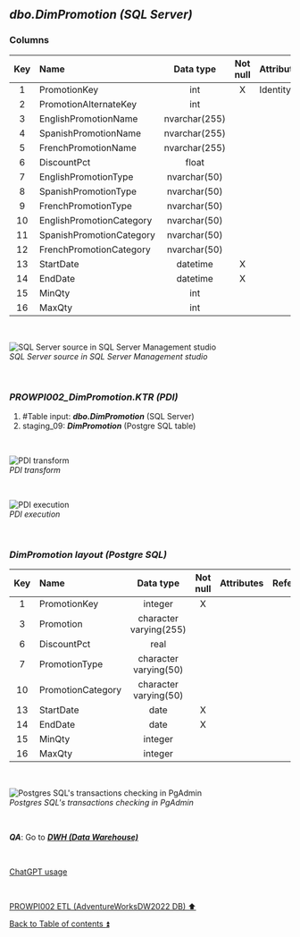 ## **_dbo.DimPromotion (SQL Server)_**  

### Columns  

| Key	| Name                     | Data type    | Not null | Attributes | References            | Description       |
| :-: | :----------------------- | :----------: | :------: | :--------- | :-------------------- | :---------------- |
| 1   | PromotionKey             | int          | X        | Identity   |                       | PK                |
| 2   | PromotionAlternateKey    | int          |          |            |                       | deprecated        |
| 3   | EnglishPromotionName     | nvarchar(255)|          |            |                       | Promotion         |
| 4   | SpanishPromotionName     | nvarchar(255)|          |            |                       | deprecated        |
| 5   | FrenchPromotionName      | nvarchar(255)|          |            |                       | deprecated        |
| 6   | DiscountPct              | float        |          |            |                       |                   |
| 7   | EnglishPromotionType     | nvarchar(50) |          |            |                       | PromotionType     |
| 8   | SpanishPromotionType	   | nvarchar(50) |          |            |                       | deprecated        |
| 9   | FrenchPromotionType      | nvarchar(50) |          |            |                       | deprecated        |
| 10  | EnglishPromotionCategory | nvarchar(50) |          |            |                       | PromotionCategory |
| 11  | SpanishPromotionCategory | nvarchar(50) |          |            |                       | deprecated        |
| 12  | FrenchPromotionCategory  | nvarchar(50) |          |            |                       | deprecated        |
| 13  | StartDate                | datetime     | X        |            |                       |                   |
| 14  | EndDate                  | datetime     | X        |            |                       |                   |
| 15  | MinQty                   | int          |          |            |                       |                   |
| 16  | MaxQty                   | int          |          |            |                       |                   |

<p><br></p>  

![SQL Server source in SQL Server Management studio](https://i.imgur.com/OZ0NoVs.png)  
_SQL Server source in SQL Server Management studio_  

<p><br></p>  

### **_PROWPI002\_DimPromotion.KTR (PDI)_**   
1. #Table input: **_dbo.DimPromotion_** (SQL Server)  
2. staging_09: **_DimPromotion_** (Postgre SQL table)
 
<p><br></p>  

![PDI transform](https://i.imgur.com/jRO7coJ.png)  
_PDI transform_  

<p><br></p>  

![PDI execution](https://i.imgur.com/bU5fFw4.png)  
_PDI execution_ 

<p><br></p>  

### **_DimPromotion layout (Postgre SQL)_**  

| Key	| Name                     | Data type               | Not null | Attributes | References            | Description       | Metadata |
| :-: | :----------------------- | :---------------------: | :------: | :--------- | :-------------------- | :---------------- | :------: |
| 1   | PromotionKey             | integer                 | X        |            |                       | PK                | m150     |
| 3   | Promotion                | character varying(255)  |          |            |                       |                   | m151     |
| 6   | DiscountPct              | real                    |          |            |                       |                   | m152     |
| 7   | PromotionType            | character varying(50)   |          |            |                       |                   | m153     |
| 10  | PromotionCategory        | character varying(50)   |          |            |                       |                   | m154     |
| 13  | StartDate                | date                    | X        |            |                       |                   | m155     |
| 14  | EndDate                  | date                    | X        |            |                       |                   | m156     |
| 15  | MinQty                   | integer                 |          |            |                       |                   | m157     |
| 16  | MaxQty                   | integer                 |          |            |                       |                   | m158     |
  
<p><br></p>  

![Postgres SQL's transactions checking in PgAdmin](https://i.imgur.com/iFEcju8.png)  
_Postgres SQL's transactions checking in PgAdmin_  

<p><br></p>  

**_QA_**: Go to **_[DWH (Data Warehouse)](dwh.md)_**  

<p><br></p> 

[ChatGPT usage](../CHATGPT_USAGE.md)  

<p><br></p> 

[PROWPI002 ETL (AdventureWorksDW2022 DB) :arrow_up:](prowpi002_etl_adventureworksdw2022_db.md)  

[Back to Table of contents :arrow_double_up:](../README.md)